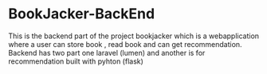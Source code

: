 # BookJacker-BackEnd
This is the backend part of the project bookjacker which is a webapplication where a user can store book , read book and can get recommendation. Backend has two part one laravel (lumen) and another is for recommendation built with pyhton (flask)
